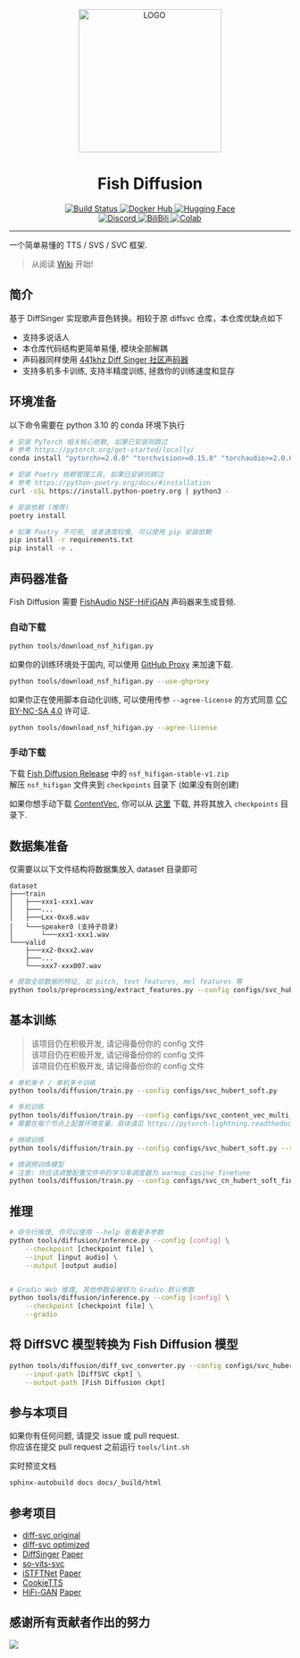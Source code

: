 <div align="center">

<img alt="LOGO" src="https://cdn.jsdelivr.net/gh/fishaudio/fish-diffusion@main/images/logo_512x512.png" width="256" height="256" />

# Fish Diffusion

<div>
<a href="https://github.com/fishaudio/fish-diffusion/actions/workflows/ci.yml">
<img alt="Build Status" src="https://img.shields.io/github/actions/workflow/status/fishaudio/fish-diffusion/ci.yml?style=flat-square&logo=GitHub">
</a>
<a href="https://hub.docker.com/r/lengyue233/fish-diffusion">
<img alt="Docker Hub" src="https://img.shields.io/docker/cloud/build/lengyue233/fish-diffusion?style=flat-square&logo=Docker&logoColor=white">
</a>
<a href="https://huggingface.co/spaces/fishaudio/fish-diffusion">
<img alt="Hugging Face" src="https://img.shields.io/badge/🤗%20Spaces-HiFiSinger-blue.svg?style=flat-square">
</a>
</div>

<div>
<a href="https://discord.gg/wbYSRBrW2E">
<img alt="Discord" src="https://img.shields.io/discord/1044927142900809739?color=%23738ADB&label=Discord&logo=discord&logoColor=white&style=flat-square">
</a>
<a href="https://space.bilibili.com/23195420">
<img alt="BiliBili" src="https://img.shields.io/badge/BiliBili-%E5%86%B7%E6%9C%882333-00A1D6?logo=bilibili&style=flat-square&logoColor=white">
</a>
<a href="https://colab.research.google.com/drive/1GPNq1FWH5LE2f79M4QV2UbdWWazfgrpt">
<img alt="Colab" src="https://img.shields.io/badge/Colab-Notebook-F9AB00?logo=Google%20Colab&style=flat-square&logoColor=white">
</a>
</div>

</div>

------

一个简单易懂的 TTS / SVS / SVC 框架.

> 从阅读 [Wiki](https://fishaudio.github.io/fish-diffusion/) 开始! 

## 简介
基于 DiffSinger 实现歌声音色转换。相较于原 diffsvc 仓库，本仓库优缺点如下
+ 支持多说话人
+ 本仓库代码结构更简单易懂, 模块全部解耦
+ 声码器同样使用 [441khz Diff Singer 社区声码器](https://openvpi.github.io/vocoders/)
+ 支持多机多卡训练, 支持半精度训练, 拯救你的训练速度和显存

## 环境准备
以下命令需要在 python 3.10 的 conda 环境下执行

```bash
# 安装 PyTorch 相关核心依赖, 如果已安装则跳过
# 参考 https://pytorch.org/get-started/locally/
conda install "pytorch>=2.0.0" "torchvision>=0.15.0" "torchaudio>=2.0.0" pytorch-cuda=11.8 -c pytorch -c nvidia

# 安装 Poetry 依赖管理工具, 如果已安装则跳过
# 参考 https://python-poetry.org/docs/#installation
curl -sSL https://install.python-poetry.org | python3 -

# 安装依赖 (推荐)
poetry install

# 如果 Poetry 不可用, 或者速度较慢, 可以使用 pip 安装依赖
pip install -r requirements.txt
pip install -e .
```

## 声码器准备
Fish Diffusion 需要 [FishAudio NSF-HiFiGAN](https://github.com/fishaudio/fish-diffusion/releases/tag/v2.0.0) 声码器来生成音频.

### 自动下载
```bash
python tools/download_nsf_hifigan.py
```

如果你的训练环境处于国内, 可以使用 [GitHub Proxy](https://ghproxy.com/) 来加速下载.

```bash
python tools/download_nsf_hifigan.py --use-ghproxy
```

如果你正在使用脚本自动化训练, 可以使用传参 `--agree-license` 的方式同意 [CC BY-NC-SA 4.0](https://creativecommons.org/licenses/by-nc-sa/4.0/) 许可证.

```bash
python tools/download_nsf_hifigan.py --agree-license
```

### 手动下载
下载 [Fish Diffusion Release](https://github.com/fishaudio/fish-diffusion/releases/tag/v2.0.0) 中的 `nsf_hifigan-stable-v1.zip`  
解压 `nsf_hifigan` 文件夹到 `checkpoints` 目录下 (如果没有则创建)

如果你想手动下载 [ContentVec](https://github.com/auspicious3000/contentvec), 你可以从 [这里](https://github.com/fishaudio/fish-diffusion/releases/download/v1.12/content-vec-best-legacy-500.pt) 下载, 并将其放入 `checkpoints` 目录下.
## 数据集准备
仅需要以以下文件结构将数据集放入 dataset 目录即可

```shell
dataset
├───train
│   ├───xxx1-xxx1.wav
│   ├───...
│   ├───Lxx-0xx8.wav
│   └───speaker0 (支持子目录)
│       └───xxx1-xxx1.wav
└───valid
    ├───xx2-0xxx2.wav
    ├───...
    └───xxx7-xxx007.wav
```

```bash
# 提取全部数据的特征, 如 pitch, text features, mel features 等
python tools/preprocessing/extract_features.py --config configs/svc_hubert_soft.py --path dataset/train --clean
```

## 基本训练
> 该项目仍在积极开发, 请记得备份你的 config 文件  
> 该项目仍在积极开发, 请记得备份你的 config 文件  
> 该项目仍在积极开发, 请记得备份你的 config 文件

```bash
# 单机单卡 / 单机多卡训练
python tools/diffusion/train.py --config configs/svc_hubert_soft.py

# 多机训练
python tools/diffusion/train.py --config configs/svc_content_vec_multi_node.py
# 需要在每个节点上配置环境变量，具体请见 https://pytorch-lightning.readthedocs.io/en/1.6.5/clouds/cluster.html

# 继续训练
python tools/diffusion/train.py --config configs/svc_hubert_soft.py --resume [checkpoint file]

# 微调预训练模型
# 注意: 你应该调整配置文件中的学习率调度器为 warmup_cosine_finetune
python tools/diffusion/train.py --config configs/svc_cn_hubert_soft_finetune.py --pretrained [checkpoint file]
```

## 推理
```bash
# 命令行推理, 你可以使用 --help 查看更多参数
python tools/diffusion/inference.py --config [config] \
    --checkpoint [checkpoint file] \
    --input [input audio] \
    --output [output audio]


# Gradio Web 推理, 其他参数会被转为 Gradio 默认参数
python tools/diffusion/inference.py --config [config] \
    --checkpoint [checkpoint file] \
    --gradio
```

## 将 DiffSVC 模型转换为 Fish Diffusion 模型
```bash
python tools/diffusion/diff_svc_converter.py --config configs/svc_hubert_soft_diff_svc.py \
    --input-path [DiffSVC ckpt] \
    --output-path [Fish Diffusion ckpt]
```

## 参与本项目
如果你有任何问题, 请提交 issue 或 pull request.  
你应该在提交 pull request 之前运行 `tools/lint.sh`

实时预览文档
```bash
sphinx-autobuild docs docs/_build/html
```


## 参考项目
+ [diff-svc original](https://github.com/prophesier/diff-svc)
+ [diff-svc optimized](https://github.com/innnky/diff-svc/)
+ [DiffSinger](https://github.com/openvpi/DiffSinger/) [Paper](https://arxiv.org/abs/2105.02446)
+ [so-vits-svc](https://github.com/innnky/so-vits-svc)
+ [iSTFTNet](https://github.com/rishikksh20/iSTFTNet-pytorch) [Paper](https://arxiv.org/pdf/2203.02395.pdf)
+ [CookieTTS](https://github.com/CookiePPP/cookietts/tree/master/CookieTTS/_4_mtw/hifigan)
+ [HiFi-GAN](https://github.com/jik876/hifi-gan) [Paper](https://arxiv.org/abs/2010.05646)

## 感谢所有贡献者作出的努力

<a href="https://github.com/fishaudio/fish-diffusion/graphs/contributors" target="_blank">
  <img src="https://contrib.rocks/image?repo=fishaudio/fish-diffusion" />
</a>

